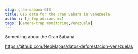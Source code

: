 ```yaml
---
slug: gran-sabana-GIS
title: GIS data for the Gran Sabana in Venezuela 
authors: [jrfep,adasanchez]
tags: [Camera-trap monitoring,Venezuela]
---
```


Something about the Gran Sabana

https://github.com/NeoMapas/datos-deforestacion-venezuelas